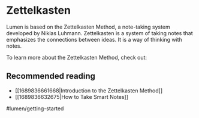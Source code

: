 # Zettelkasten

Lumen is based on the Zettelkasten Method, a note-taking system developed by Niklas Luhmann. Zettelkasten is a system of taking notes that emphasizes the connections between ideas. It is a way of thinking with notes.

To learn more about the Zettelkasten Method, check out:

## Recommended reading

- [[1689836661668|Introduction to the Zettelkasten Method]]
- [[1689836632675|How to Take Smart Notes]]

#lumen/getting-started
